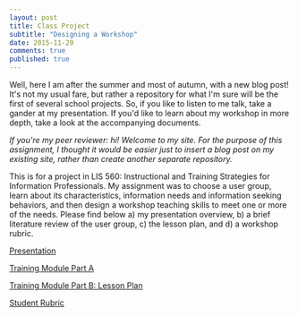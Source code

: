 ```yaml
---
layout: post
title: Class Project
subtitle: "Designing a Workshop"
date: 2015-11-29
comments: true
published: true
---
```


Well, here I am after the summer and most of autumn, with a new blog post! It's not my usual fare, but rather a repository for what I'm sure will be the first of several school projects. So, if you like to listen to me talk, take a gander at my presentation. If you'd like to learn about my workshop in more depth, take a look at the accompanying documents.

_If you're my peer reviewer: hi! Welcome to my site. For the purpose of this assignment, I thought it would be easier just to insert a blog post on my existing site, rather than create another separate repository._


This is for a project in LIS 560: Instructional and Training Strategies for Information Professionals. My assignment was to choose a user group, learn about its characteristics, information needs and information seeking behaviors, and then design a workshop teaching skills to meet one or more of the needs. Please find below a) my presentation overview, b) a brief literature review of the user group, c) the lesson plan, and d) a workshop rubric.

[Presentation](https://youtu.be/YJMMQs1vT44)

[Training Module Part A](https://www.dropbox.com/s/exjdf1xqlts5522/Peters_TrainingModA.pdf?dl=0)

[Training Module Part B: Lesson Plan](https://www.dropbox.com/s/y5jmox1g80xg0wt/Peters_TrainingModB.pdf?dl=0)

[Student Rubric](https://www.dropbox.com/s/xgr2l7qbu4jky55/TrainingModRubric.pdf?dl=0)
